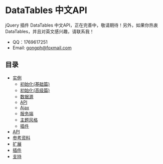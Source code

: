 # DataTables 中文API
jQuery 插件 DataTables 中文API，正在完善中，敬请期待！另外，如果你热衷 DataTables，并且对英文感兴趣，请联系我！

- QQ：1769617251
- Email: gongph@foxmail.com

## 目录
* [实例](./examples/README.md)
  - [初始化(基础篇)](./examples/basic-initialisation/README.md)
  - [初始化(高级篇)](./examples/advanced-initialisation/README.md)
  - [数据源](./examples/data-sources/README.md)
  - [API](./examples/api/README.md)
  - [Ajax](./examples/ajax/README.md)
  - [服务端](./examples/server-side/README.md)
  - [主题风格](./examples/styling/README.md)
  - [插件](./examples/plug-ins/README.md)
* [API](./manual/README.md)
* [参考资料](./reference/README.md)
* [扩展](./extensions/README.md)
* [插件](./plug-ins/README.md)
* [支持](./support/README.md)
